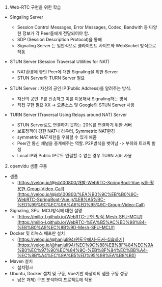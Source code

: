 1. Web-RTC 구현을 위한 학습
  - Singaling Server
    - Session Control Messages, Error Messages, Codec, Bandwith 등 다양한 정보가 각 Peer들에게 전달되어야 함.
    - SDP (Session Description Protocol)을 통해
    - Signaling Server 는 일반적으로 클라이언트 사이드와 WebSocket 방식으로 작동

  - STUN Server (Session Traversal Utilities for NAT)
    - NAT환경에 놓인 Peer에 대한 Signaling을 위한 Server
    - STUN Server와 TURN Server 필요
  - STUN Server : 자신의 공인 IP(Public Address)를 알려주는 방식.
    - 자신의 공인 IP를 전송하고 이를 이용해서 Signaling하는 방식
    - 직접 구현 필요 XX -> 오픈소스 및 Google의 STUN Server 사용

  - TURN Server (Traversal Using Relays around NAT) Server
    - STUN Server로도 연결하지 못하는 20%를 연결하기 위한 서버
    - 보호정책이 강한 NAT나 라우터, Symmetric NAT환경
    - symmetric NAT제한을 우회할 수 있게 해줌
    - Peer간 통신 채널을 중계해주는 역할. P2P방식을 벗어남 -> 부하와 트래픽 발생
    - Local IP와 Public IP로도 연결할 수 없는 경우 TURN 서버 사용

2. openvidu 샘플 구동
  - 샘플
    - [https://velog.io/@jsb100800/개발-WebRTC-SpringBoot-Vue.js를-활용한-Group-Video-Call](https://velog.io/@jsb100800/%EA%B0%9C%EB%B0%9C-WebRTC-SpringBoot-Vue.js%EB%A5%BC-%ED%99%9C%EC%9A%A9%ED%95%9C-Group-Video-Call)
  - Signaling, SFU, MCU방식에 대한 설명
    - [https://millo-l.github.io/WebRTC-구현-방식-Mesh-SFU-MCU/](https://millo-l.github.io/WebRTC-%EA%B5%AC%ED%98%84-%EB%B0%A9%EC%8B%9D-Mesh-SFU-MCU/)
  - Docker 및 리눅스 배포판 설치
    - [https://velog.io/@hanjuli94/윈도우에서-도커-실습하기](https://velog.io/@hanjuli94/%EC%9C%88%EB%8F%84%EC%9A%B0%EC%97%90%EC%84%9C-%EB%8F%84%EC%BB%A4-%EC%8B%A4%EC%8A%B5%ED%95%98%EA%B8%B0)
  - Maven 설치
    - 설치링크
  - Ubuntu, Docker 설치 및 구동, Vue기반 화상회의 샘플 구동 성공
    - 남은 과제) 구조 분석하여 프로젝트에 적용
